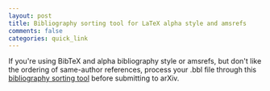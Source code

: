 ```yaml
---
layout: post
title: Bibliography sorting tool for LaTeX alpha style and amsrefs
comments: false
categories: quick_link
---
```


<div>If you're using BibTeX and alpha bibliography style or amsrefs, but don't like the ordering of same-author references, process your .bbl file through this <a href="{{site.url}}/simulations/2025-07-12-bbl-sorting-tool/">bibliography sorting tool</a> before submitting to arXiv.</div>

